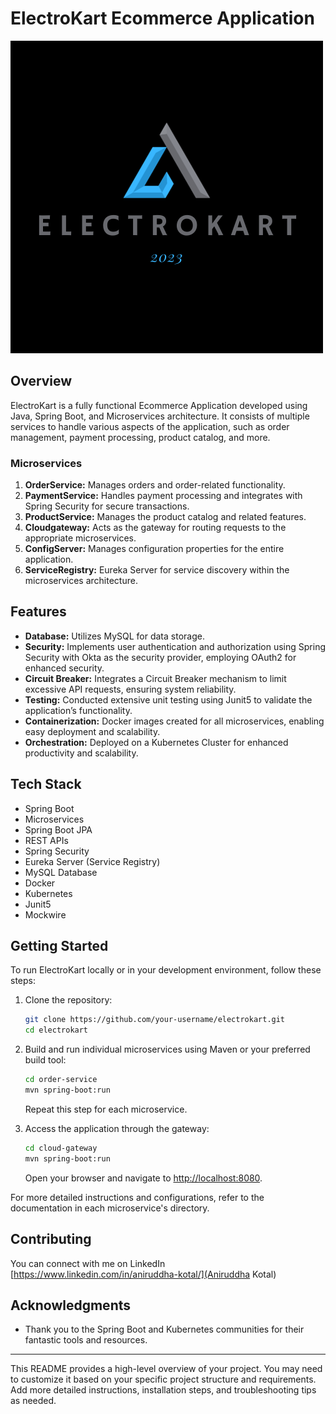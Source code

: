 # ElectroKart Ecommerce Application

![ElectroKart Logo](/Electrokart.png) <!-- Add your logo if you have one -->

## Overview

ElectroKart is a fully functional Ecommerce Application developed using Java, Spring Boot, and Microservices architecture. It consists of multiple services to handle various aspects of the application, such as order management, payment processing, product catalog, and more.

### Microservices

1. **OrderService:** Manages orders and order-related functionality.
2. **PaymentService:** Handles payment processing and integrates with Spring Security for secure transactions.
3. **ProductService:** Manages the product catalog and related features.
4. **Cloudgateway:** Acts as the gateway for routing requests to the appropriate microservices.
5. **ConfigServer:** Manages configuration properties for the entire application.
6. **ServiceRegistry:** Eureka Server for service discovery within the microservices architecture.

## Features

- **Database:** Utilizes MySQL for data storage.
- **Security:** Implements user authentication and authorization using Spring Security with Okta as the security provider, employing OAuth2 for enhanced security.
- **Circuit Breaker:** Integrates a Circuit Breaker mechanism to limit excessive API requests, ensuring system reliability.
- **Testing:** Conducted extensive unit testing using Junit5 to validate the application’s functionality.
- **Containerization:** Docker images created for all microservices, enabling easy deployment and scalability.
- **Orchestration:** Deployed on a Kubernetes Cluster for enhanced productivity and scalability.

## Tech Stack

- Spring Boot
- Microservices
- Spring Boot JPA
- REST APIs
- Spring Security
- Eureka Server (Service Registry)
- MySQL Database
- Docker
- Kubernetes
- Junit5
- Mockwire

## Getting Started

To run ElectroKart locally or in your development environment, follow these steps:

1. Clone the repository:

   ```bash
   git clone https://github.com/your-username/electrokart.git
   cd electrokart
   ```

2. Build and run individual microservices using Maven or your preferred build tool:

   ```bash
   cd order-service
   mvn spring-boot:run
   ```

   Repeat this step for each microservice.

3. Access the application through the gateway:

   ```bash
   cd cloud-gateway
   mvn spring-boot:run
   ```

   Open your browser and navigate to [http://localhost:8080](http://localhost:8080).

For more detailed instructions and configurations, refer to the documentation in each microservice's directory.

## Contributing

You can connect with me on LinkedIn [https://www.linkedin.com/in/aniruddha-kotal/](Aniruddha Kotal)


## Acknowledgments

- Thank you to the Spring Boot and Kubernetes communities for their fantastic tools and resources.

---

This README provides a high-level overview of your project. You may need to customize it based on your specific project structure and requirements. Add more detailed instructions, installation steps, and troubleshooting tips as needed.
